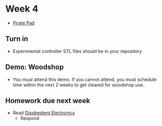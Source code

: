 # Week 4

+ [Pirate Pad](http://piratepad.net/8obaXxyr72)

## Turn in

+ Experimental controller STL files should be in your repository

## Demo: Woodshop

+ You _must_ attend this demo. If you cannot attend, you must schedule time within the next 2 weeks to get cleared for woodshop use.

## Homework due next week

+ Read [Disobedient Electronics](http://www.disobedientelectronics.com/resources/Hertz-Disobedient-Electronics-Protest-201801081332c.pdf)
	+ Respond 